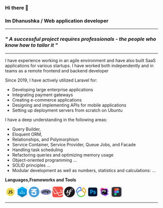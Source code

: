 ### Hi there 👋
### Im Dhanushka /  Web application developer

<hr>

<h3> 
<i>
" A successful project requires professionals - 
the people who know how to tailor it " 
</i> 
</h3>

<hr>

<p>
I have experience working in an agile environment and have also built SaaS applications for various startups. 
I have worked both independently and in teams as a remote frontend and backend developer
</p>



<p> Since 2019, I have actively utilized Laravel for: </p>

<ul>
        <li>Developing large enterprise applications </li>
        <li>Integrating payment gateways</li>
        <li>Creating e-commerce applications</li>
        <li>Designing and implementing APIs for mobile applications</li>
        <li>Setting up deployment servers from scratch on Ubuntu</li>
</ul>


<p> I have a deep understanding in the following areas: </p>


<ul>
        <li>Query Builder,</li>
        <li>Eloquent ORM,</li>
        <li>Relationships, and Polymorphism</li>
        <li>Service Container, Service Provider, Queue Jobs, and Facade</li>
        <li>Handling task scheduling</li>
        <li>Refactoring queries and optimizing memory usage</li>
        <li>Object-oriented programming ...</li>
        <li>SOLID principles ...</li>
        <li>Modular development as well as numbers, statistics and calculations: ...</li>
</ul>


**Languages,Frameworks and Tools**

<code><img height="35rem" src="img/js.webp"/></code>
<code><img height="35rem" src="img/jquery.png"/></code>
<code><img height="35rem" src="img/css-3.webp"/></code>
<code><img height="35rem" src="img/php.png"/></code>
<code><img height="35rem" src="img/laravel.webp"/></code>
<code><img height="35rem" src="img/symfony-logo.png"/></code>
<code><img height="35rem" src="img/navicat.jfif"/></code>
<code><img height="35rem" src="img/photoshop.PNG"/></code>
<code><img height="35rem" src="img/phpstorm.jpg"/></code>
<code><img height="35rem" src="img/figma.PNG"/></code>

<hr>


